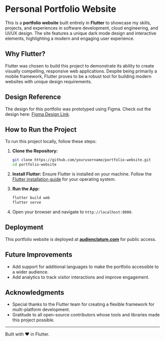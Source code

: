 

# Personal Portfolio Website

This is a **portfolio website** built entirely in **Flutter** to showcase my skills, projects, and experiences in software development, cloud engineering, and UI/UX design. The site features a unique dark mode design and interactive elements, highlighting a modern and engaging user experience.



## Why Flutter?

Flutter was chosen to build this project to demonstrate its ability to create visually compelling, responsive web applications. Despite being primarily a mobile framework, Flutter proves to be a robust tool for building modern websites with unique design requirements.

## Design Reference

The design for this portfolio was prototyped using Figma. Check out the design here: [Figma Design Link](https://www.figma.com/design/UeixAHUPLTSKiwHR9HVfT2/Portfolio?node-id=0-1&t=QkxcB16bQkJ96mpv-1).


## How to Run the Project

To run this project locally, follow these steps:

1. **Clone the Repository:**
   ```bash
   git clone https://github.com/yourusername/portfolio-website.git
   cd portfolio-website
   ```

2. **Install Flutter:**
   Ensure Flutter is installed on your machine. Follow the [Flutter installation guide](https://flutter.dev/docs/get-started/install) for your operating system.

3. **Run the App:**
   ```bash
   flutter build web
   flutter serve
   ```

4. Open your browser and navigate to `http://localhost:8000`.

## Deployment

This portfolio website is deployed at **[audienclature.com](https://audienclature.com)** for public access.



## Future Improvements

- Add support for additional languages to make the portfolio accessible to a wider audience.
- Add analytics to track visitor interactions and improve engagement.

## Acknowledgments

- Special thanks to the Flutter team for creating a flexible framework for multi-platform development.
- Gratitude to all open-source contributors whose tools and libraries made this project possible.

---

Built with ❤️ in Flutter.
```

